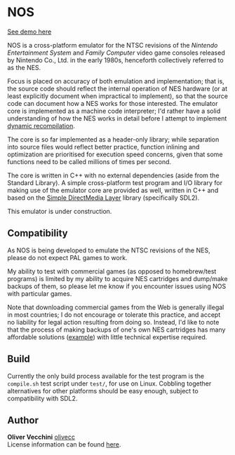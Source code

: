 # NOS

[See demo here][demo]

NOS is a cross-platform emulator for the NTSC revisions of the _Nintendo
Entertainment System_ and _Family Computer_ video game consoles released by
Nintendo Co., Ltd. in the early 1980s, henceforth collectively referred to as
the NES.

Focus is placed on accuracy of both emulation and implementation; that is, the
source code should reflect the internal operation of NES hardware (or at least
explicitly document when impractical to implement), so that the source code
can document how a NES works for those interested. The emulator core is
implemented as a machine code interpreter; I'd rather have a solid
understanding of how the NES works in detail before I attempt to implement
[dynamic recompilation][dynarec].

The core is so far implemented as a header-only library; while separation into
source files would reflect better practice, function inlining and optimization
are prioritised for execution speed concerns, given that some functions need to
be called millions of times per second.

The core is written in C++ with no external dependencies (aside from the
Standard Library). A simple cross-platform test program and I/O library for
making use of the emulator core are provided as well, written in C++ and based
on the [Simple DirectMedia Layer][sdl] library (specifically SDL2).

This emulator is under construction.


## Compatibility

As NOS is being developed to emulate the NTSC revisions of the NES, please do
not expect PAL games to work.

My ability to test with commercial games (as opposed to homebrew/test programs)
is limited by my ability to acquire NES cartridges and dump/make backups of
them, so please let me know if you encounter issues using NOS with particular
games.

Note that downloading commercial games from the Web is generally illegal in most
countries; I do not encourage or tolerate this practice, and accept no liability
for legal action resulting from doing so. Instead, I'd like to note that the
process of making backups of one's own NES cartridges has many affordable
solutions ([example][rom-dump]) with little technical expertise required.  


## Build

Currently the only build process available for the test program is the
`compile.sh` test script under `test/`, for use on Linux. Cobbling together
alternatives for other platforms should be easy enough, subject to compatibility
with SDL2.

## Author

**Oliver Vecchini** [olivecc](https://github.com/olivecc)  
License information can be found [here](LICENSE).


[demo]:
https://www.youtube.com/watch?v=hFIpRHamZNk

[dynarec]:
https://en.wikipedia.org/wiki/Dynamic_recompilation

[sdl]:
https://wiki.libsdl.org/FrontPage

[rom-dump]:
https://web.archive.org/web/20190719112157/https://arekuse.net/blog/tech-guides/rom-dumping-and-hacking/rom-dumping-nes/  

